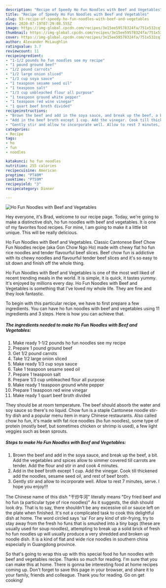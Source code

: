 ```yaml
---
description: "Recipe of Speedy Ho Fun Noodles with Beef and Vegetables"
title: "Recipe of Speedy Ho Fun Noodles with Beef and Vegetables"
slug: 93-recipe-of-speedy-ho-fun-noodles-with-beef-and-vegetables
date: 2020-07-19T07:29:08.555Z
image: https://img-global.cpcdn.com/recipes/3e15ee59578324fa/751x532cq70/ho-fun-noodles-with-beef-and-vegetables-recipe-main-photo.jpg
thumbnail: https://img-global.cpcdn.com/recipes/3e15ee59578324fa/751x532cq70/ho-fun-noodles-with-beef-and-vegetables-recipe-main-photo.jpg
cover: https://img-global.cpcdn.com/recipes/3e15ee59578324fa/751x532cq70/ho-fun-noodles-with-beef-and-vegetables-recipe-main-photo.jpg
author: Alexander McLaughlin
ratingvalue: 3.7
reviewcount: 11
recipeingredient:
- "1-1/2 pounds ho fun noodles see my recipe"
- "1 pound ground beef"
- "1/2 pound carrots"
- "1/2 large onion sliced"
- "1/3 cup soya sauce"
- "1 teaspoon sesame seed oil"
- "1 teaspoon salt"
- "1/3 cup unbleached flour all purpose"
- "1 teaspoon ground white pepper"
- "1 teaspoon red wine vinegar"
- "1 quart beef broth divided"
recipeinstructions:
- "Brown the beef and add in the soya sauce, and break up the beef, a bit. Add the vegetables and spices allow to simmer covered till carrots are tender. Add the flour and stir in and cook 4 minutes."
- "Add in the beef broth except 1 cup. Add the vinegar. Cook till thickened add the noodles, sesame seed oil, and rest of beef broth."
- "Gently stir and allow to incorporate well. Allow to rest 7 minutes, serve. I hope you enjoy!!!"
categories:
- Recipe
tags:
- ho
- fun
- noodles

katakunci: ho fun noodles 
nutrition: 255 calories
recipecuisine: American
preptime: "PT40M"
cooktime: "PT59M"
recipeyield: "3"
recipecategory: Dinner

---
```



![Ho Fun Noodles with Beef and Vegetables](https://img-global.cpcdn.com/recipes/3e15ee59578324fa/751x532cq70/ho-fun-noodles-with-beef-and-vegetables-recipe-main-photo.jpg)

Hey everyone, it's Brad, welcome to our recipe page. Today, we're going to make a distinctive dish, ho fun noodles with beef and vegetables. It is one of my favorites food recipes. For mine, I am going to make it a little bit unique. This will be really delicious.

Ho Fun Noodles with Beef and Vegetables. Classic Cantonese Beef Chow Fun Noodles recipe (aka Gon Chow Ngo Ho) made with chewy flat ho fun rice noodles and tender flavourful beef slices. Beef chow fun is addictive with its chewy noodles and flavourful tender beef slices and it&#39;s so easy to sit down and finish off the whole thing.

Ho Fun Noodles with Beef and Vegetables is one of the most well liked of recent trending meals in the world. It is simple, it is quick, it tastes yummy. It's enjoyed by millions every day. Ho Fun Noodles with Beef and Vegetables is something that I've loved my whole life. They are fine and they look fantastic.


To begin with this particular recipe, we have to first prepare a few ingredients. You can have ho fun noodles with beef and vegetables using 11 ingredients and 3 steps. Here is how you can achieve that.

<!--inarticleads1-->

##### The ingredients needed to make Ho Fun Noodles with Beef and Vegetables:

1. Make ready 1-1/2 pounds ho fun noodles see my recipe
1. Prepare 1 pound ground beef
1. Get 1/2 pound carrots
1. Take 1/2 large onion sliced
1. Make ready 1/3 cup soya sauce
1. Take 1 teaspoon sesame seed oil
1. Prepare 1 teaspoon salt
1. Prepare 1/3 cup unbleached flour all purpose
1. Make ready 1 teaspoon ground white pepper
1. Prepare 1 teaspoon red wine vinegar
1. Make ready 1 quart beef broth divided


They should be at room temperature. The beef should absorb the water and soy sauce so there&#39;s no liquid. Chow fun is a staple Cantonese noodle stir-fry dish and a popular menu item in many Chinese restaurants. Also called chow ho fun, it&#39;s made with fat rice noodles (ho fun noodles), some type of protein (mostly beef, but sometimes chicken or shrimp is used), a few light veggies such as bean sprouts. 

<!--inarticleads2-->

##### Steps to make Ho Fun Noodles with Beef and Vegetables:

1. Brown the beef and add in the soya sauce, and break up the beef, a bit. Add the vegetables and spices allow to simmer covered till carrots are tender. Add the flour and stir in and cook 4 minutes.
1. Add in the beef broth except 1 cup. Add the vinegar. Cook till thickened add the noodles, sesame seed oil, and rest of beef broth.
1. Gently stir and allow to incorporate well. Allow to rest 7 minutes, serve. I hope you enjoy!!!


The Chinese name of this dish &#34;干炒牛河&#34; literally means &#34;Dry fried beef and ho fun (a particular type of rice noodles)&#34; As it suggests, the dish should look dry. That is to say, there shouldn&#39;t be any excessive oil or sauce left on the plate when finished. It&#39;s not a complicated task to cook this delightful dish at home. The word circled says &#39;sa&#39; For any kind of stir-frying, try to stay away from the fresh ho funs that is smushed into a tiny bags (these are usually used for soup noodles), attempting to break up a solid brick of fresh ho fun noodles up will usually produce a very shredded and broken up noodle dish. It is a kind of flat and wide rice noodles in southern china especially in Guangdong province. 

So that's going to wrap this up with this special food ho fun noodles with beef and vegetables recipe. Thanks so much for reading. I'm sure that you can make this at home. There is gonna be interesting food at home recipes coming up. Don't forget to save this page in your browser, and share it to your family, friends and colleague. Thank you for reading. Go on get cooking!
